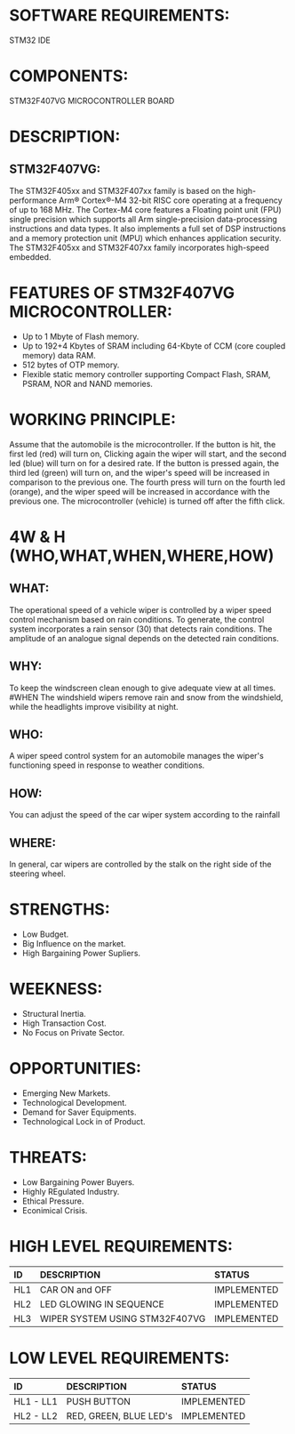 <h1>SOFTWARE REQUIREMENTS:</h1>
STM32 IDE
<h1>COMPONENTS:</h1>
STM32F407VG MICROCONTROLLER BOARD
<h1>DESCRIPTION:</h1>
<h2>STM32F407VG:</h2>
The STM32F405xx and STM32F407xx family is based on the high-performance Arm® Cortex®-M4 32-bit RISC core operating at a frequency of up to 168 MHz. The Cortex-M4 core features a Floating point unit (FPU) single precision which supports all Arm single-precision data-processing instructions and data types. It also implements a full set of DSP instructions and a memory protection unit (MPU) which enhances application security. The STM32F405xx and STM32F407xx family incorporates high-speed embedded.

<h1>FEATURES OF STM32F407VG MICROCONTROLLER:</h1>

* Up to 1 Mbyte of Flash memory.
* Up to 192+4 Kbytes of SRAM including 64-Kbyte of CCM (core coupled memory) data RAM.
* 512 bytes of OTP memory.
* Flexible static memory controller supporting Compact Flash, SRAM, PSRAM, NOR and NAND memories.
<h1>WORKING PRINCIPLE:</h1>
Assume that the automobile is the microcontroller. If the button is hit, the first led (red) will turn on, Clicking again the wiper will start, and the second led (blue) will turn on for a desired rate. If the button is pressed again, the third led (green) will turn on, and the wiper's speed will be increased in comparison to the previous one. The fourth press will turn on the fourth led (orange), and the wiper speed will be increased in accordance with the previous one. The microcontroller (vehicle) is turned off after the fifth click.
<h1>4W & H (WHO,WHAT,WHEN,WHERE,HOW)</h1>
<h2>WHAT:</h2>
The operational speed of a vehicle wiper is controlled by a wiper speed control mechanism based on rain conditions. To generate, the control system incorporates a rain sensor (30) that detects rain conditions. The amplitude of an analogue signal depends on the detected rain conditions.

<h2>WHY:</h2>
To keep the windscreen clean enough to give adequate view at all times. #WHEN The windshield wipers remove rain and snow from the windshield, while the headlights improve visibility at night.

<h2>WHO:</h2>
A wiper speed control system for an automobile manages the wiper's functioning speed in response to weather conditions.

<h2>HOW:</h2>
You can adjust the speed of the car wiper system according to the rainfall

<h2>WHERE:</h2>
In general, car wipers are controlled by the stalk on the right side of the steering wheel.

<h1>STRENGTHS:</h1>

- Low Budget.
- Big Influence on the market.
- High Bargaining Power Supliers.
<h1>WEEKNESS:</h1>

- Structural Inertia.
- High Transaction Cost.
- No Focus on Private Sector.
<h1>OPPORTUNITIES:</h1>

- Emerging New Markets.
- Technological Development.
- Demand for Saver Equipments.
- Technological Lock in of Product.
<h1>THREATS:</h1>

- Low Bargaining Power Buyers.
- Highly REgulated Industry.
- Ethical Pressure.
- Econimical Crisis.
<h1>HIGH LEVEL REQUIREMENTS:</h1>

| ID |	DESCRIPTION |	STATUS |
| :--| :--| :--| 
| HL1 |	CAR  ON and OFF |	IMPLEMENTED |
| HL2 |	LED GLOWING IN SEQUENCE |	IMPLEMENTED |
| HL3 |	WIPER SYSTEM USING STM32F407VG |	IMPLEMENTED |
<h1>LOW LEVEL REQUIREMENTS:</h1>

| ID |	DESCRIPTION |	STATUS |
| :--| :--| :--| 
| HL1 - LL1 |	PUSH BUTTON |	IMPLEMENTED |
| HL2 - LL2 |	RED, GREEN, BLUE LED's |	IMPLEMENTED |
